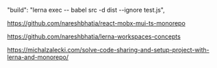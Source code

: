"build": "lerna exec -- babel src -d dist --ignore test.js",

https://github.com/nareshbhatia/react-mobx-mui-ts-monorepo

https://github.com/nareshbhatia/lerna-workspaces-concepts

https://michalzalecki.com/solve-code-sharing-and-setup-project-with-lerna-and-monorepo/
